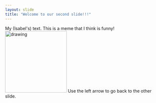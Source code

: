 ```yaml
---
layout: slide
title: "Welcome to our second slide!!!"
---
```

My (Isabel's) text. This is a meme that I think is funny!
<img src="https://filmdaily.co/wp-content/uploads/2020/06/covidmeme-02.jpg" alt="drawing" width="200"/>
Use the left arrow to go back to the other slide.
